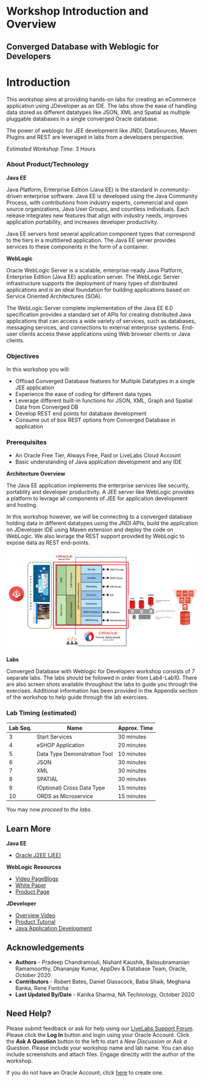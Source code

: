 # Workshop Introduction and Overview #

## Converged Database with Weblogic for Developers
# Introduction

This workshop aims at providing hands-on labs for creating an eCommerce application using JDeveloper as an IDE. The labs show the ease of handling data stored as different datatypes like JSON, XML and Spatial as multiple pluggable databases in a single converged Oracle database.

The power of weblogic for JEE development like JNDI, DataSources, Maven Plugins and REST are leveraged in labs from a developers perspective.

*Estimated Workshop Time:* 3 Hours

### About Product/Technology
**Java EE**

Java Platform, Enterprise Edition (Java EE) is the standard in community-driven enterprise software. Java EE is developed using the Java Community Process, with contributions from industry experts, commercial and open source organizations, Java User Groups, and countless individuals. Each release integrates new features that align with industry needs, improves application portability, and increases developer productivity.

Java EE servers host several application component types that correspond to the tiers in a multitiered application. The Java EE server provides services to these components in the form of a container.

**WebLogic**

Oracle WebLogic Server is a scalable, enterprise-ready Java Platform, Enterprise Edition (Java EE) application server. The WebLogic Server infrastructure supports the deployment of many types of distributed applications and is an ideal foundation for building applications based on Service Oriented Architectures (SOA). 

The WebLogic Server complete implementation of the Java EE 6.0 specification provides a standard set of APIs for creating distributed Java applications that can access a wide variety of services, such as databases, messaging services, and connections to external enterprise systems. End-user clients access these applications using Web browser clients or Java clients.




### Objectives

In this workshop you will:
* Offload Converged Database features for Multiple Datatypes in a single JEE application
* Experience the ease of coding for different data types
* Leverage different built-in functions for JSON, XML, Graph and Spatial Data from Converged DB
* Develop REST end points for database development
* Consume out of box REST options from Converged Database in application

### Prerequisites

* An Oracle Free Tier, Always Free, Paid or LiveLabs Cloud Account
* Basic understanding of Java application development and any IDE


**Architecture Overview**

The Java EE application implements the enterprise services like security, portablity and developer productivity. A JEE server like WebLogic provides a platform to levrage all components of JEE for application development and hosting.

In this workshop however, we will be connecting to a converged database holding data in different datatypes using the JNDI APIs, build the application on JDeveloper IDE using Maven extension and deploy the code on WebLogic. We also levrage the REST support provided by WebLogic to expose data as REST end-points.

![](./images/wls-cdb-lab-architecture.png " ")


**Labs**

Converged Database with Weblogic for Developers workshop consists of 7 separate labs. The labs should be followed in order from Lab4-Lab10. There are also screen shots available throughout the labs to guide you through the exercises.  Additional information has been provided in the Appendix section of the workshop to help guide through the lab exercises.

### Lab Timing (estimated)
| Lab Seq. | Name | Approx. Time |
|--|------------------------------------------------------------|-------------|
| 3 | Start Services | 30 minutes |
| 4 | eSHOP Application | 20 minutes |
| 5 | Data Type Demonstration Tool | 10 minutes |
| 6 | JSON | 30 minutes |
| 7 | XML | 30 minutes |
| 8 | SPATIAL | 30 minutes |
| 9 | (Optional) Cross Data Type | 15 minutes |
| 10 | ORDS as Microservice | 15 minutes |

You may now *proceed to the labs*.

## Learn More

**Java EE**
- [Oracle J2EE (JEE)](https://www.oracle.com/in/java/technologies/java-ee-glance.html)

**WebLogic Resources**
- [Video PageBlogs](https://www.youtube.com/user/OracleWebLogic)
- [White Paper](https://www.oracle.com/middleware/weblogic/resources.html)
- [Product Page](https://www.oracle.com/java/weblogic/)

**JDeveloper**
- [Overview Video](https://www.youtube.com/watch?v=63rnCGawF9w)
- [Product Tutorial](https://docs.oracle.com/cd/E53569_01/tutorials/tut_ide/tut_ide.html)
- [Java Application Development](https://www.oracle.com/application-development/technologies/jdeveloper.html)

## Acknowledgements
- **Authors** - Pradeep Chandramouli, Nishant Kaushik, Balasubramanian Ramamoorthy, Dhananjay Kumar, AppDev & Database Team, Oracle, October 2020
- **Contributors** - Robert Bates, Daniel Glasscock, Baba Shaik, Meghana Banka, Rene Fontcha
- **Last Updated By/Date** - Kanika Sharma, NA Technology, October 2020

## Need Help?
Please submit feedback or ask for help using our [LiveLabs Support Forum](https://community.oracle.com/tech/developers/categories/livelabsdiscussions). Please click the **Log In** button and login using your Oracle Account. Click the **Ask A Question** button to the left to start a *New Discussion* or *Ask a Question*.  Please include your workshop name and lab name.  You can also include screenshots and attach files.  Engage directly with the author of the workshop.

If you do not have an Oracle Account, click [here](https://profile.oracle.com/myprofile/account/create-account.jspx) to create one.
